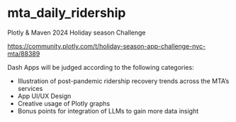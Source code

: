 # mta_daily_ridership
Plotly &amp; Maven 2024 Holiday season Challenge

https://community.plotly.com/t/holiday-season-app-challenge-nyc-mta/88389

Dash Apps will be judged according to the following categories:

* Illustration of post-pandemic ridership recovery trends across the MTA’s services
* App UI/UX Design
* Creative usage of Plotly graphs
* Bonus points for integration of LLMs to gain more data insight
